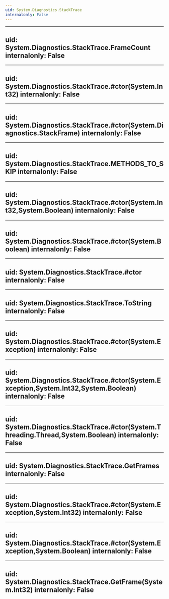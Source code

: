 ```yaml
---
uid: System.Diagnostics.StackTrace
internalonly: False
---
```


---
uid: System.Diagnostics.StackTrace.FrameCount
internalonly: False
---

---
uid: System.Diagnostics.StackTrace.#ctor(System.Int32)
internalonly: False
---

---
uid: System.Diagnostics.StackTrace.#ctor(System.Diagnostics.StackFrame)
internalonly: False
---

---
uid: System.Diagnostics.StackTrace.METHODS_TO_SKIP
internalonly: False
---

---
uid: System.Diagnostics.StackTrace.#ctor(System.Int32,System.Boolean)
internalonly: False
---

---
uid: System.Diagnostics.StackTrace.#ctor(System.Boolean)
internalonly: False
---

---
uid: System.Diagnostics.StackTrace.#ctor
internalonly: False
---

---
uid: System.Diagnostics.StackTrace.ToString
internalonly: False
---

---
uid: System.Diagnostics.StackTrace.#ctor(System.Exception)
internalonly: False
---

---
uid: System.Diagnostics.StackTrace.#ctor(System.Exception,System.Int32,System.Boolean)
internalonly: False
---

---
uid: System.Diagnostics.StackTrace.#ctor(System.Threading.Thread,System.Boolean)
internalonly: False
---

---
uid: System.Diagnostics.StackTrace.GetFrames
internalonly: False
---

---
uid: System.Diagnostics.StackTrace.#ctor(System.Exception,System.Int32)
internalonly: False
---

---
uid: System.Diagnostics.StackTrace.#ctor(System.Exception,System.Boolean)
internalonly: False
---

---
uid: System.Diagnostics.StackTrace.GetFrame(System.Int32)
internalonly: False
---
